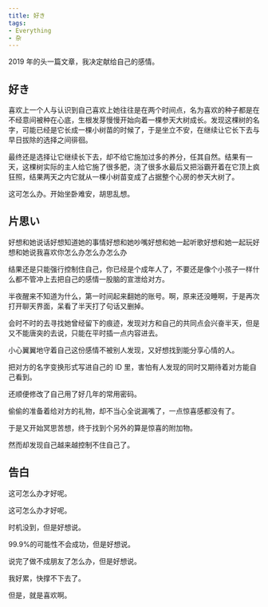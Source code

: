 ```yaml
---
title: 好き
tags:
- Everything
- 杂
---
```


2019 年的头一篇文章，我决定献给自己的感情。

## 好き

喜欢上一个人与认识到自己喜欢上她往往是在两个时间点，名为喜欢的种子都是在不经意间被种在心底，生根发芽慢慢开始向着一棵参天大树成长。发现这棵树的名字，可能已经是它长成一棵小树苗的时候了，于是坐立不安，在继续让它长下去与早日拔除的选择之间徘徊。

最终还是选择让它继续长下去，却不给它施加过多的养分，任其自然。结果有一天，这棵树实际的主人给它施了很多肥，浇了很多水最后又把浴霸开着在它顶上疯狂照，结果两天之内它就从一棵小树苗变成了占据整个心房的参天大树了。

这可怎么办。开始坐卧难安，胡思乱想。

## 片思い

好想和她说话好想知道她的事情好想和她吵嘴好想和她一起听歌好想和她一起玩好想和她说我喜欢你怎么办怎么办怎么办

结果还是只能强行控制住自己，你已经是个成年人了，不要还是像个小孩子一样什么都不管冲上去把自己的感情一股脑的宣泄给对方。

半夜醒来不知道为什么，第一时间起来翻她的账号。啊，原来还没睡啊，于是再次打开聊天界面，呆看了半天打了句话又删掉。

会时不时的去寻找她曾经留下的痕迹，发现对方和自己的共同点会兴奋半天，但是又不能唐突的去说，只能在平时插一点内容进去。

小心翼翼地守着自己这份感情不被别人发现，又好想找到能分享心情的人。

把对方的名字变换形式写进自己的 ID 里，害怕有人发现的同时又期待着对方能自己看到。

还顺便修改了自己用了好几年的常用密码。

偷偷的准备着给对方的礼物，却不当心全说漏嘴了，一点惊喜感都没有了。

于是又开始冥思苦想，终于找到个另外的算是惊喜的附加物。

然而却发现自己越来越控制不住自己了。

## 告白

这可怎么办才好呢。

这可怎么办才好呢。

时机没到，但是好想说。

99.9%的可能性不会成功，但是好想说。

说完了做不成朋友了怎么办，但是好想说。

我好累，快撑不下去了。

但是，就是喜欢啊。